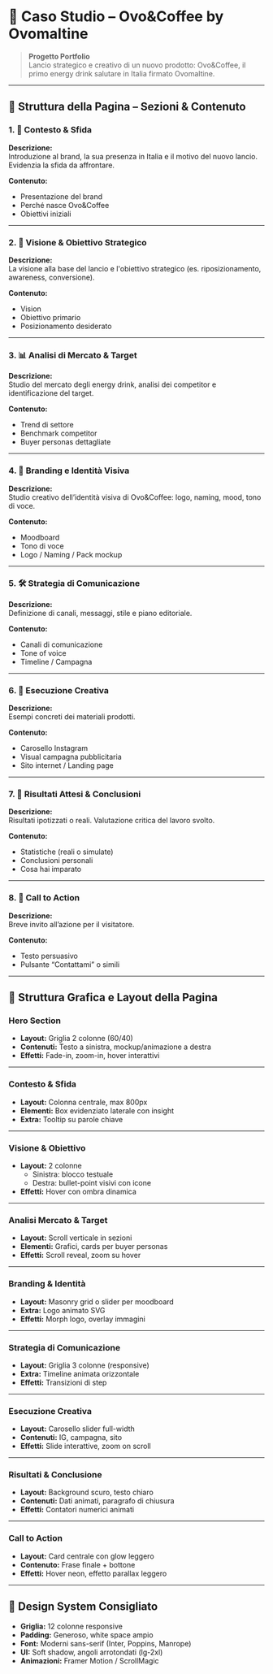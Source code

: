 # 🧪 Caso Studio – Ovo&Coffee by Ovomaltine

> **Progetto Portfolio**  
> Lancio strategico e creativo di un nuovo prodotto: Ovo&Coffee, il primo energy drink salutare in Italia firmato Ovomaltine.

---

## 📐 Struttura della Pagina – Sezioni & Contenuto

### 1. 🧠 Contesto & Sfida
**Descrizione:**  
Introduzione al brand, la sua presenza in Italia e il motivo del nuovo lancio. Evidenzia la sfida da affrontare.

**Contenuto:**
- Presentazione del brand
- Perché nasce Ovo&Coffee
- Obiettivi iniziali

---

### 2. 🎯 Visione & Obiettivo Strategico
**Descrizione:**  
La visione alla base del lancio e l'obiettivo strategico (es. riposizionamento, awareness, conversione).

**Contenuto:**
- Vision
- Obiettivo primario
- Posizionamento desiderato

---

### 3. 📊 Analisi di Mercato & Target
**Descrizione:**  
Studio del mercato degli energy drink, analisi dei competitor e identificazione del target.

**Contenuto:**
- Trend di settore
- Benchmark competitor
- Buyer personas dettagliate

---

### 4. 🧩 Branding e Identità Visiva
**Descrizione:**  
Studio creativo dell’identità visiva di Ovo&Coffee: logo, naming, mood, tono di voce.

**Contenuto:**
- Moodboard
- Tono di voce
- Logo / Naming / Pack mockup

---

### 5. 🛠️ Strategia di Comunicazione
**Descrizione:**  
Definizione di canali, messaggi, stile e piano editoriale.

**Contenuto:**
- Canali di comunicazione
- Tone of voice
- Timeline / Campagna

---

### 6. 📱 Esecuzione Creativa
**Descrizione:**  
Esempi concreti dei materiali prodotti.

**Contenuto:**
- Carosello Instagram
- Visual campagna pubblicitaria
- Sito internet / Landing page

---

### 7. 🚀 Risultati Attesi & Conclusioni
**Descrizione:**  
Risultati ipotizzati o reali. Valutazione critica del lavoro svolto.

**Contenuto:**
- Statistiche (reali o simulate)
- Conclusioni personali
- Cosa hai imparato

---

### 8. 📂 Call to Action
**Descrizione:**  
Breve invito all’azione per il visitatore.

**Contenuto:**
- Testo persuasivo
- Pulsante “Contattami” o simili

---

## 🎨 Struttura Grafica e Layout della Pagina

### Hero Section
- **Layout:** Griglia 2 colonne (60/40)
- **Contenuti:** Testo a sinistra, mockup/animazione a destra
- **Effetti:** Fade-in, zoom-in, hover interattivi

---

### Contesto & Sfida
- **Layout:** Colonna centrale, max 800px
- **Elementi:** Box evidenziato laterale con insight
- **Extra:** Tooltip su parole chiave

---

### Visione & Obiettivo
- **Layout:** 2 colonne
  - Sinistra: blocco testuale
  - Destra: bullet-point visivi con icone
- **Effetti:** Hover con ombra dinamica

---

### Analisi Mercato & Target
- **Layout:** Scroll verticale in sezioni
- **Elementi:** Grafici, cards per buyer personas
- **Effetti:** Scroll reveal, zoom su hover

---

### Branding & Identità
- **Layout:** Masonry grid o slider per moodboard
- **Extra:** Logo animato SVG
- **Effetti:** Morph logo, overlay immagini

---

### Strategia di Comunicazione
- **Layout:** Griglia 3 colonne (responsive)
- **Extra:** Timeline animata orizzontale
- **Effetti:** Transizioni di step

---

### Esecuzione Creativa
- **Layout:** Carosello slider full-width
- **Contenuti:** IG, campagna, sito
- **Effetti:** Slide interattive, zoom on scroll

---

### Risultati & Conclusione
- **Layout:** Background scuro, testo chiaro
- **Contenuti:** Dati animati, paragrafo di chiusura
- **Effetti:** Contatori numerici animati

---

### Call to Action
- **Layout:** Card centrale con glow leggero
- **Contenuto:** Frase finale + bottone
- **Effetti:** Hover neon, effetto parallax leggero

---

## 🧱 Design System Consigliato
- **Griglia:** 12 colonne responsive
- **Padding:** Generoso, white space ampio
- **Font:** Moderni sans-serif (Inter, Poppins, Manrope)
- **UI:** Soft shadow, angoli arrotondati (lg-2xl)
- **Animazioni:** Framer Motion / ScrollMagic
